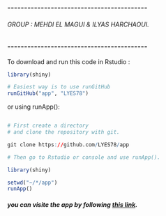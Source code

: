 ### ------------------------------------------
###### GROUP : MEHDI EL MAGUI & ILYAS HARCHAOUI.
### ------------------------------------------


To download and run this code in Rstudio :

```R
library(shiny)

# Easiest way is to use runGitHub
runGitHub("app", "LYES78")

```

or using runApp():

```R

# First create a directory 
# and clone the repository with git.

git clone https://github.com/LYES78/app

# Then go to Rstudio or console and use runApp().

library(shiny)

setwd("~/*/app")
runApp()

```

##### you can visite the app by following [this link](https://pikalti3x.shinyapps.io/App_/).
